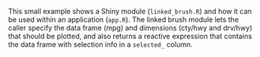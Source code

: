 This small example shows a Shiny module (`linked_brush.R`) and how it can be
used within an application (`app.R`). The linked brush module lets the caller
specify the data frame (mpg) and dimensions (cty/hwy and drv/hwy) that should
be plotted, and also returns a reactive expression that contains the data
frame with selection info in a `selected_` column.
